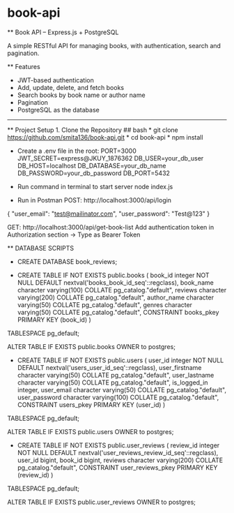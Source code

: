 # book-api
** Book API – Express.js + PostgreSQL

A simple RESTful API for managing books, with authentication, search and pagination.

** Features

- JWT-based authentication
- Add, update, delete, and fetch books
- Search books by book name or author name
- Pagination
- PostgreSQL as the database

---

** Project Setup
	1. Clone the Repository
	## bash
           * git clone https://github.com/smita136/book-api.git
	   * cd book-api
           * npm install

* Create a .env file in the root:
PORT=3000
JWT_SECRET=express@JKUY_1876362
DB_USER=your_db_user
DB_HOST=localhost
DB_DATABASE=your_db_name
DB_PASSWORD=your_db_password
DB_PORT=5432

* Run command in terminal to start server
node index.js

* Run in Postman
POST: http://localhost:3000/api/login

{
    "user_email": "test@mailinator.com",
    "user_password": "Test@123"
}

GET: http://localhost:3000/api/get-book-list
Add authentication token in Authorization section -> Type as Bearer Token


** DATABASE SCRIPTS

* CREATE DATABASE book_reviews;

* CREATE TABLE IF NOT EXISTS public.books
(
    book_id integer NOT NULL DEFAULT nextval('books_book_id_seq'::regclass),
    book_name character varying(100) COLLATE pg_catalog."default",
    reviews character varying(200) COLLATE pg_catalog."default",
    author_name character varying(50) COLLATE pg_catalog."default",
    genres character varying(50) COLLATE pg_catalog."default",
    CONSTRAINT books_pkey PRIMARY KEY (book_id)
)

TABLESPACE pg_default;

ALTER TABLE IF EXISTS public.books
    OWNER to postgres;

* CREATE TABLE IF NOT EXISTS public.users
(
    user_id integer NOT NULL DEFAULT nextval('users_user_id_seq'::regclass),
    user_firstname character varying(50) COLLATE pg_catalog."default",
    user_lastname character varying(50) COLLATE pg_catalog."default",
    is_logged_in integer,
    user_email character varying(50) COLLATE pg_catalog."default",
    user_password character varying(100) COLLATE pg_catalog."default",
    CONSTRAINT users_pkey PRIMARY KEY (user_id)
)

TABLESPACE pg_default;

ALTER TABLE IF EXISTS public.users
    OWNER to postgres;

* CREATE TABLE IF NOT EXISTS public.user_reviews
(
    review_id integer NOT NULL DEFAULT nextval('user_reviews_review_id_seq'::regclass),
    user_id bigint,
    book_id bigint,
    reviews character varying(200) COLLATE pg_catalog."default",
    CONSTRAINT user_reviews_pkey PRIMARY KEY (review_id)
)

TABLESPACE pg_default;

ALTER TABLE IF EXISTS public.user_reviews
    OWNER to postgres;
